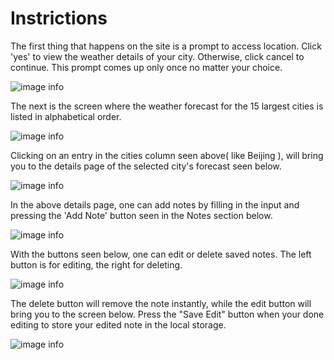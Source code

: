 # Instrictions

The first thing that happens on the site is a prompt to access location. Click 'yes' to view the weather details of your city. Otherwise, click cancel to continue. This prompt comes up only once no matter your choice. 

![image info](./assets/readme/Capture1.png)

The next is the screen where the weather forecast for the 15 largest cities is listed in alphabetical order.

![image info](./assets/readme/Capture2.png)

Clicking on an entry in the cities column seen above( like Beijing ), will bring you to the details page of the selected city's forecast seen below.

![image info](./assets/readme/Capture6.png)

In the above details page, one can add notes by filling in the input and pressing the 'Add Note' button seen in the Notes section below.

![image info](./assets/readme/Capture7.png)

With the buttons seen below, one can edit or delete saved notes. The left button is for editing, the right for deleting.

![image info](./assets/readme/Capture11.png)

The delete button will remove the note instantly, while the edit button will bring you to the screen below. Press the "Save Edit" button when your done editing to store your edited note in the local storage. 

![image info](./assets/readme/Capture12.png)


